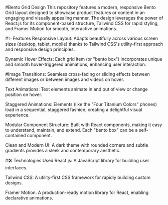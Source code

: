 #Bento Grid Design
This repository features a modern, responsive Bento Grid layout designed to showcase product features or content in an engaging and visually appealing manner. The design leverages the power of React.js for its component-based structure, Tailwind CSS for rapid styling, and Framer Motion for smooth, interactive animations.

#✨ Features
Responsive Layout: Adapts beautifully across various screen sizes (desktop, tablet, mobile) thanks to Tailwind CSS's utility-first approach and responsive design principles.

Dynamic Hover Effects: Each grid item (or "bento box") incorporates unique and smooth hover-triggered animations, enhancing user interaction.

#Image Transitions: Seamless cross-fading or sliding effects between different images or between images and videos on hover.

Text Animations: Text elements animate in and out of view or change position on hover.

Staggered Animations: Elements (like the "Four Titanium Colors" phones) load in a sequential, staggered fashion, creating a delightful visual experience.

Modular Component Structure: Built with React components, making it easy to understand, maintain, and extend. Each "bento box" can be a self-contained component.

Clean and Modern UI: A dark theme with rounded corners and subtle gradients provides a sleek and contemporary aesthetic.

#🛠️ Technologies Used
React.js: A JavaScript library for building user interfaces.

Tailwind CSS: A utility-first CSS framework for rapidly building custom designs.

Framer Motion: A production-ready motion library for React, enabling declarative animations.
